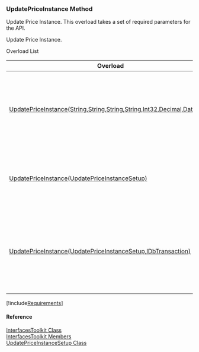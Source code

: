 ﻿### UpdatePriceInstance Method

Update Price Instance. This overload takes a set of required parameters for the API.

Update Price Instance.

Overload List

| Overload | Description |
| --- | --- |
| [UpdatePriceInstance(String,String,String,String,Int32,Decimal,DateTime)](FChoice.Toolkits.Clarify~FChoice.Toolkits.Clarify.Interfaces.InterfacesToolkit~UpdatePriceInstance(String,String,String,String,Int32,Decimal,DateTime).md) | Update Price Instance. This overload takes a set of required parameters for the API.   |
| [UpdatePriceInstance(UpdatePriceInstanceSetup)](FChoice.Toolkits.Clarify~FChoice.Toolkits.Clarify.Interfaces.InterfacesToolkit~UpdatePriceInstance(UpdatePriceInstanceSetup).md) | Update Price Instance. This overload takes a setup object.   |
| [UpdatePriceInstance(UpdatePriceInstanceSetup,IDbTransaction)](FChoice.Toolkits.Clarify~FChoice.Toolkits.Clarify.Interfaces.InterfacesToolkit~UpdatePriceInstance(UpdatePriceInstanceSetup,IDbTransaction).md) | Update Price Instance. This overload takes a setup object and a database transaction.   |

[!include[Requirements](../partials/requirements.md)]



#### Reference

[InterfacesToolkit Class](FChoice.Toolkits.Clarify~FChoice.Toolkits.Clarify.Interfaces.InterfacesToolkit.md)  
[InterfacesToolkit Members](FChoice.Toolkits.Clarify~FChoice.Toolkits.Clarify.Interfaces.InterfacesToolkit_members.md)  
[UpdatePriceInstanceSetup Class](FChoice.Toolkits.Clarify~FChoice.Toolkits.Clarify.Interfaces.UpdatePriceInstanceSetup.md)